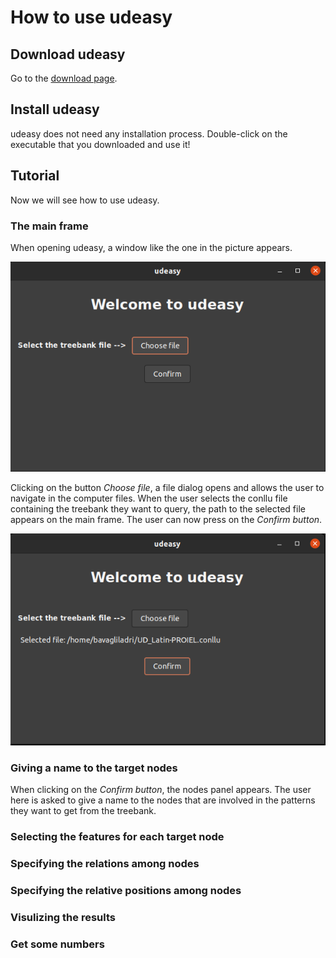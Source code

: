 # How to use udeasy

## Download udeasy

Go to the [download page](download.md).

## Install udeasy

udeasy does not need any installation process. Double-click on the executable that you downloaded
and use it!

## Tutorial

Now we will see how to use udeasy.

### The main frame

When opening udeasy, a window like the one in the picture appears.

![main_frame](img/main_frame.png)

Clicking on the button _Choose file_, a file dialog opens and allows the user
to navigate in the computer files.
When the user selects the conllu file containing the treebank they want to
query, the path to the selected file appears on the main frame. The user
can now press on the _Confirm button_.

![main_frame2](img/main_frame2.png)

### Giving a name to the target nodes

When clicking on the _Confirm button_, the nodes panel appears. The user
here is asked to give a name to the nodes that are involved in the patterns
they want to get from the treebank.

### Selecting the features for each target node

### Specifying the relations among nodes

### Specifying the relative positions among nodes

### Visulizing the results

### Get some numbers
